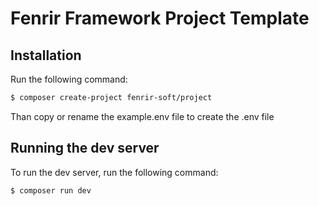 # Fenrir Framework Project Template

## Installation

Run the following command:
```bash
$ composer create-project fenrir-soft/project
```

Than copy or rename the example.env file to create the .env file

## Running the dev server
To run the dev server, run the following command:
```bash
$ composer run dev
```

